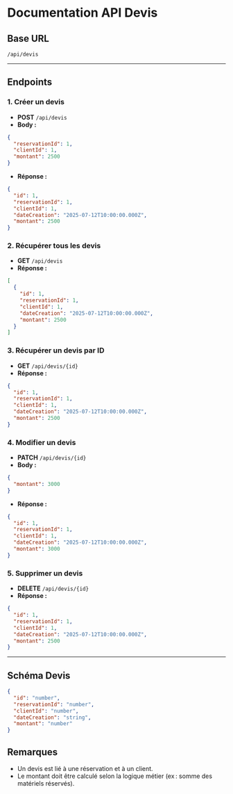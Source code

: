 # Documentation API Devis

## Base URL
`/api/devis`

---

## Endpoints

### 1. Créer un devis
- **POST** `/api/devis`
- **Body :**
```json
{
  "reservationId": 1,
  "clientId": 1,
  "montant": 2500
}
```
- **Réponse :**
```json
{
  "id": 1,
  "reservationId": 1,
  "clientId": 1,
  "dateCreation": "2025-07-12T10:00:00.000Z",
  "montant": 2500
}
```

### 2. Récupérer tous les devis
- **GET** `/api/devis`
- **Réponse :**
```json
[
  {
    "id": 1,
    "reservationId": 1,
    "clientId": 1,
    "dateCreation": "2025-07-12T10:00:00.000Z",
    "montant": 2500
  }
]
```

### 3. Récupérer un devis par ID
- **GET** `/api/devis/{id}`
- **Réponse :**
```json
{
  "id": 1,
  "reservationId": 1,
  "clientId": 1,
  "dateCreation": "2025-07-12T10:00:00.000Z",
  "montant": 2500
}
```

### 4. Modifier un devis
- **PATCH** `/api/devis/{id}`
- **Body :**
```json
{
  "montant": 3000
}
```
- **Réponse :**
```json
{
  "id": 1,
  "reservationId": 1,
  "clientId": 1,
  "dateCreation": "2025-07-12T10:00:00.000Z",
  "montant": 3000
}
```

### 5. Supprimer un devis
- **DELETE** `/api/devis/{id}`
- **Réponse :**
```json
{
  "id": 1,
  "reservationId": 1,
  "clientId": 1,
  "dateCreation": "2025-07-12T10:00:00.000Z",
  "montant": 2500
}
```

---

## Schéma Devis
```json
{
  "id": "number",
  "reservationId": "number",
  "clientId": "number",
  "dateCreation": "string",
  "montant": "number"
}
```

## Remarques
- Un devis est lié à une réservation et à un client.
- Le montant doit être calculé selon la logique métier (ex : somme des matériels réservés).


